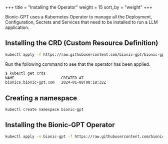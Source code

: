 +++
title = "Installing the Operator"
weight = 15
sort_by = "weight"
+++

Bionic-GPT uses a Kubernetes Operator to manage all the Deployment, Configuration, Secrets and Services that need to be installed to run a LLM application.

## Installing the CRD (Custom Resource Definition)

```sh
kubectl apply -f https://raw.githubusercontent.com/bionic-gpt/bionic-gpt/main/crates/k8s-operator/config/bionics.bionic-gpt.com.yaml
```

Run the following command to see that the operator has been applied.

```sh
$ kubectl get crds
NAME                     CREATED AT
bionics.bionic-gpt.com   2024-01-08T08:18:32Z
```

## Creating a namespace

```sh
kubectl create namespace bionic-gpt
```

## Installing the Bionic-GPT Operator

```sh
kubectl apply -n bionic-gpt -f https://raw.githubusercontent.com/bionic-gpt/bionic-gpt/main/crates/config/k8s-operator/bionic-operator.yaml
```